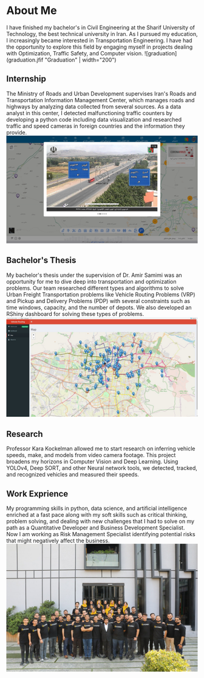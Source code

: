 # About Me
I have finished my bachelor's in Civil Engineering at the Sharif University of Technology, the best technical university in Iran. As I pursued my education, I increasingly became interested in Transportation Engineering. I have had the opportunity to explore this field by engaging myself in projects dealing with Optimization, Traffic Safety, and Computer vision.
![graduation](graduation.jfif "Graduation" | width="200")

## Internship
The Ministry of Roads and Urban Development supervises Iran's Roads and Transportation Information Management Center, which manages roads and highways by analyzing data collected from several sources. As a data analyst in this center, I detected malfunctioning traffic counters by developing a python code including data visualization and researched traffic and speed cameras in foreign countries and the information they provide.
![internship](internship.png "Internship")

## Bachelor's Thesis
My bachelor's thesis under the supervision of Dr. Amir Samimi was an opportunity for me to dive deep into transportation and optimization problems. Our team researched different types and algorithms to solve Urban Freight Transportation problems like Vehicle Routing Problems (VRP) and Pickup and Delivery Problems (PDP) with several constraints such as time windows, capacity, and the number of depots. We also developed an RShiny dashboard for solving these types of problems.
![Bachelor Thesis](BachelorThesis.jpg "Bachelor Thesis")

## Research
Professor Kara Kockelman allowed me to start research on inferring vehicle speeds, make, and models from video camera footage. This project broadens my horizons in Computer Vision and Deep Learning. Using YOLOv4, Deep SORT, and other Neural network tools, we detected, tracked, and recognized vehicles and measured their speeds.

## Work Exprience
My programming skills in python, data science, and artificial intelligence enriched at a fast pace along with my soft skills such as critical thinking, problem solving, and dealing with new challenges that I had to solve on my path as a Quantitative Developer and Business Development Specialist. Now I am working as Risk Management Specialist identifying potential risks that might negatively affect the business. 
![ramzinex](ramzinex.jpg "Ramzinex")
